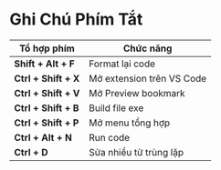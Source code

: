 # Ghi Chú Phím Tắt

| Tổ hợp phím         | Chức năng                         |
|---------------------|-----------------------------------|
| **Shift + Alt + F** | Format lại code  |
| **Ctrl + Shift + X**| Mở extension trên VS Code            |
| **Ctrl + Shift + V**| Mở Preview bookmark         |
| **Ctrl + Shift + B**| Build file exe         |
| **Ctrl + Shift + P**| Mở menu tổng hợp         |
| **Ctrl + Alt + N**  | Run code                       |
| **Ctrl + D**        | Sửa nhiều từ trùng lặp                |
